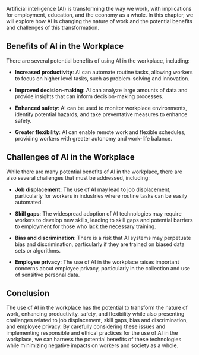 
Artificial intelligence (AI) is transforming the way we work, with implications for employment, education, and the economy as a whole. In this chapter, we will explore how AI is changing the nature of work and the potential benefits and challenges of this transformation.

Benefits of AI in the Workplace
-------------------------------

There are several potential benefits of using AI in the workplace, including:

* **Increased productivity**: AI can automate routine tasks, allowing workers to focus on higher level tasks, such as problem-solving and innovation.

* **Improved decision-making**: AI can analyze large amounts of data and provide insights that can inform decision-making processes.

* **Enhanced safety**: AI can be used to monitor workplace environments, identify potential hazards, and take preventative measures to enhance safety.

* **Greater flexibility**: AI can enable remote work and flexible schedules, providing workers with greater autonomy and work-life balance.

Challenges of AI in the Workplace
---------------------------------

While there are many potential benefits of AI in the workplace, there are also several challenges that must be addressed, including:

* **Job displacement**: The use of AI may lead to job displacement, particularly for workers in industries where routine tasks can be easily automated.

* **Skill gaps**: The widespread adoption of AI technologies may require workers to develop new skills, leading to skill gaps and potential barriers to employment for those who lack the necessary training.

* **Bias and discrimination**: There is a risk that AI systems may perpetuate bias and discrimination, particularly if they are trained on biased data sets or algorithms.

* **Employee privacy**: The use of AI in the workplace raises important concerns about employee privacy, particularly in the collection and use of sensitive personal data.

Conclusion
----------

The use of AI in the workplace has the potential to transform the nature of work, enhancing productivity, safety, and flexibility while also presenting challenges related to job displacement, skill gaps, bias and discrimination, and employee privacy. By carefully considering these issues and implementing responsible and ethical practices for the use of AI in the workplace, we can harness the potential benefits of these technologies while minimizing negative impacts on workers and society as a whole.
